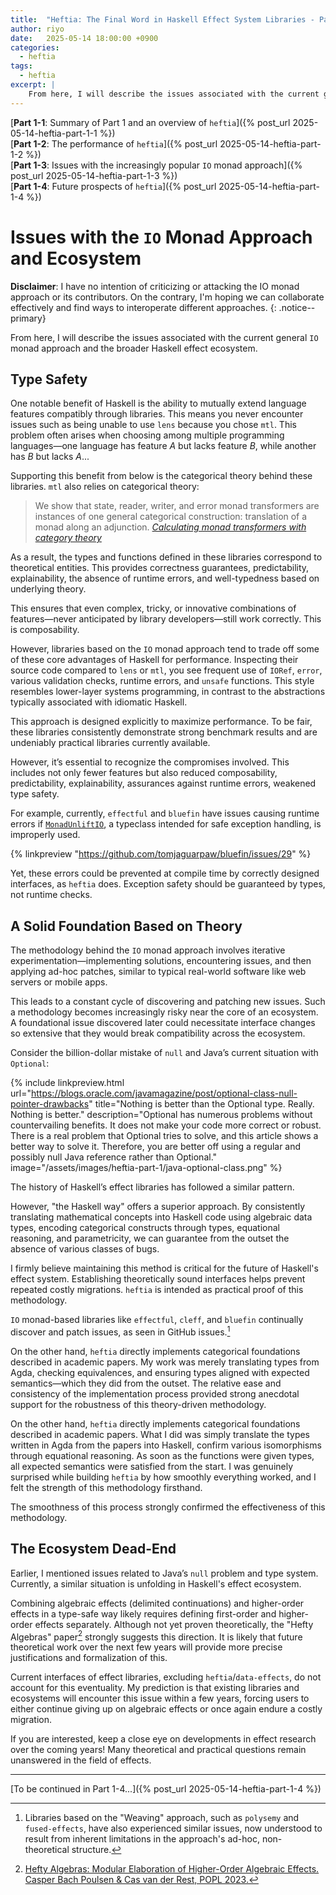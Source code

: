 ```yaml
---
title:  "Heftia: The Final Word in Haskell Effect System Libraries - Part 1-3"
author: riyo
date:   2025-05-14 18:00:00 +0900
categories:
  - heftia
tags:
  - heftia
excerpt: |
    From here, I will describe the issues associated with the current general `IO` monad approach and the broader Haskell effect ecosystem.
---
```


[**Part 1-1**: Summary of Part 1 and an overview of `heftia`]({% post_url 2025-05-14-heftia-part-1-1 %})<br>
[**Part 1-2**: The performance of `heftia`]({% post_url 2025-05-14-heftia-part-1-2  %})<br>
[**Part 1-3**: Issues with the increasingly popular `IO` monad approach]({% post_url 2025-05-14-heftia-part-1-3  %})<br>
[**Part 1-4**: Future prospects of `heftia`]({% post_url 2025-05-14-heftia-part-1-4  %})

# Issues with the `IO` Monad Approach and Ecosystem

**Disclaimer**: I have no intention of criticizing or attacking the IO monad approach or its contributors. On the contrary, I'm hoping we can collaborate effectively and find ways to interoperate different approaches.
{: .notice--primary}

From here, I will describe the issues associated with the current general `IO` monad approach and the broader Haskell effect ecosystem.

## Type Safety

One notable benefit of Haskell is the ability to mutually extend language features compatibly through libraries. This means you never encounter issues such as being unable to use `lens` because you chose `mtl`.
This problem often arises when choosing among multiple programming languages—one language has feature *A* but lacks feature *B*, while another has *B* but lacks *A*...

Supporting this benefit from below is the categorical theory behind these libraries. `mtl` also relies on categorical theory:

> We show that state, reader, writer, and error monad transformers are instances of one general categorical construction: translation of a monad along an adjunction. <cite><a href="https://arxiv.org/abs/2503.20024">Calculating monad transformers with category theory</a></cite>

As a result, the types and functions defined in these libraries correspond to theoretical entities. This provides correctness guarantees, predictability, explainability, the absence of runtime errors, and well-typedness based on underlying theory.

This ensures that even complex, tricky, or innovative combinations of features—never anticipated by library developers—still work correctly. This is composability.

However, libraries based on the `IO` monad approach tend to trade off some of these core advantages of Haskell for performance.
Inspecting their source code compared to `lens` or `mtl`, you see frequent use of `IORef`, `error`, various validation checks, runtime errors, and `unsafe` functions.
This style resembles lower-layer systems programming, in contrast to the abstractions typically associated with idiomatic Haskell.

This approach is designed explicitly to maximize performance. To be fair, these libraries consistently demonstrate strong benchmark results and are undeniably practical libraries currently available.

However, it’s essential to recognize the compromises involved. This includes not only fewer features but also reduced composability, predictability, explainability, assurances against runtime errors, weakened type safety.

For example, currently, `effectful` and `bluefin` have issues causing runtime errors if [`MonadUnliftIO`](https://hackage.haskell.org/package/unliftio-core-0.2.1.0/docs/Control-Monad-IO-Unlift.html#t:MonadUnliftIO), a typeclass intended for safe exception handling, is improperly used.

{% linkpreview "https://github.com/tomjaguarpaw/bluefin/issues/29" %}

Yet, these errors could be prevented at compile time by correctly designed interfaces, as `heftia` does. Exception safety should be guaranteed by types, not runtime checks.

## A Solid Foundation Based on Theory

The methodology behind the `IO` monad approach involves iterative experimentation—implementing solutions, encountering issues, and then applying ad-hoc patches, similar to typical real-world software like web servers or mobile apps.

This leads to a constant cycle of discovering and patching new issues. Such a methodology becomes increasingly risky near the core of an ecosystem.
A foundational issue discovered later could necessitate interface changes so extensive that they would break compatibility across the ecosystem.

Consider the billion-dollar mistake of `null` and Java’s current situation with `Optional`:

{% include linkpreview.html
    url="https://blogs.oracle.com/javamagazine/post/optional-class-null-pointer-drawbacks"
    title="Nothing is better than the Optional type. Really. Nothing is better."
    description="Optional has numerous problems without countervailing benefits. It does not make your code more correct or robust. There is a real problem that Optional tries to solve, and this article shows a better way to solve it. Therefore, you are better off using a regular and possibly null Java reference rather than Optional."
    image="/assets/images/heftia-part-1/java-optional-class.png"
%}

The history of Haskell’s effect libraries has followed a similar pattern.

However, "the Haskell way" offers a superior approach. By consistently translating mathematical concepts into Haskell code using algebraic data types, encoding categorical constructs through types, equational reasoning, and parametricity, we can guarantee from the outset the absence of various classes of bugs.

I firmly believe maintaining this method is critical for the future of Haskell's effect system. Establishing theoretically sound interfaces helps prevent repeated costly migrations. `heftia` is intended as practical proof of this methodology.

`IO` monad-based libraries like `effectful`, `cleff`, and `bluefin` continually discover and patch issues, as seen in GitHub issues.[^4]

[^4]: Libraries based on the "Weaving" approach, such as `polysemy` and `fused-effects`, have also experienced similar issues, now understood to result from inherent limitations in the approach's ad-hoc, non-theoretical structure.

On the other hand, `heftia` directly implements categorical foundations described in academic papers. My work was merely translating types from Agda, checking equivalences, and ensuring types aligned with expected semantics—which they did from the outset. The relative ease and consistency of the implementation process provided strong anecdotal support for the robustness of this theory-driven methodology.

On the other hand, `heftia` directly implements categorical foundations described in academic papers. What I did was simply translate the types written in Agda from the papers into Haskell, confirm various isomorphisms through equational reasoning. As soon as the functions were given types, all expected semantics were satisfied from the start. I was genuinely surprised while building `heftia` by how smoothly everything worked, and I felt the strength of this methodology firsthand.

The smoothness of this process strongly confirmed the effectiveness of this methodology.

## The Ecosystem Dead-End

Earlier, I mentioned issues related to Java’s `null` problem and type system. Currently, a similar situation is unfolding in Haskell's effect ecosystem.

Combining algebraic effects (delimited continuations) and higher-order effects in a type-safe way likely requires defining first-order and higher-order effects separately. Although not yet proven theoretically, the "Hefty Algebras" paper[^10] strongly suggests this direction. It is likely that future theoretical work over the next few years will provide more precise justifications and formalization of this.

Current interfaces of effect libraries, excluding `heftia`/`data-effects`, do not account for this eventuality. My prediction is that existing libraries and ecosystems will encounter this issue within a few years, forcing users to either continue giving up on algebraic effects or once again endure a costly migration.

If you are interested, keep a close eye on developments in effect research over the coming years! Many theoretical and practical questions remain unanswered in the field of effects.

---

[To be continued in Part 1-4...]({% post_url 2025-05-14-heftia-part-1-4 %})

[^10]: [Hefty Algebras: Modular Elaboration of Higher-Order Algebraic Effects. Casper Bach Poulsen & Cas van der Rest, POPL 2023.](https://dl.acm.org/doi/10.1145/3571255)
